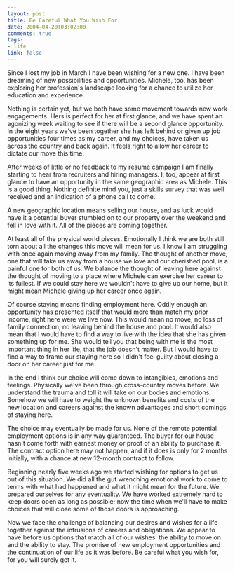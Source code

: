 ```yaml
--- 
layout: post
title: Be Careful What You Wish For
date: 2004-04-20T03:02:00
comments: true
tags:
- life
link: false
---
```

Since I lost my job in March I have been wishing for a new one. I have been dreaming of new possibilities and opportunities. Michele, too, has been exploring her profession's landscape looking for a chance to utilize her education and experience.

Nothing is certain yet, but we both have some movement towards new work engagements. Hers is perfect for her at first glance, and we have spent an agonizing week waiting to see if there will be a second glance opportunity. In the eight years we've been together she has left behind or given up job opportunities four times as my career, and my choices, have taken us across the country and back again. It feels right to allow her career to dictate our move this time.

After weeks of little or no feedback to my resume campaign I am finally starting to hear from recruiters and hiring managers. I, too, appear at first glance to have an opportunity in the same geographic area as Michele. This is a good thing. Nothing definite mind you, just a skills survey that was well received and an indication of a phone call to come.

A new geographic location means selling our house, and as luck would have it a potential buyer stumbled on to our property over the weekend and fell in love with it. All of the pieces are coming together.

At least all of the physical world pieces. Emotionally I think we are both still torn about all the changes this move will mean for us. I know I am struggling with once again moving away from my family. The thought of another move, one that will take us away from a house we love and our cherished pool, is a painful one for both of us. We balance the thought of leaving here against the thought of moving to a place where Michele can exercise her career to its fullest. If we could stay here we wouldn't have to give up our home, but it might mean Michele giving up her career once again.

Of course staying means finding employment here. Oddly enough an opportunity has presented itself that would more than match my prior income, right here were we live now. This would mean no move, no loss of family connection, no leaving behind the house and pool. It would also mean that I would have to find a way to live with the idea that she has given something up for me. She would tell you that being with me is the most important thing in her life, that the job doesn't matter. But I would have to find a way to frame our staying here so I didn't feel guilty about closing a door on her career just for me.

In the end I think our choice will come down to intangibles, emotions and feelings. Physically we've been through cross-country moves before. We understand the trauma and toll it will take on our bodies and emotions. Somehow we will have to weight the unknown benefits and costs of the new location and careers against the known advantages and short comings of staying here.

The choice may eventually be made for us. None of the remote potential employment options is in any way guaranteed. The buyer for our house hasn't come forth with earnest money or proof of an ability to purchase it. The contract option here may not happen, and if it does is only for 2 months initially, with a chance at new 12-month contract to follow.

Beginning nearly five weeks ago we started wishing for options to get us out of this situation. We did all the gut wrenching emotional work to come to terms with what had happened and what it might mean for the future. We prepared ourselves for any eventuality. We have worked extremely hard to keep doors open as long as possible; now the time when we'll have to make choices that will close some of those doors is approaching.

Now we face the challenge of balancing our desires and wishes for a life together against the intrusions of careers and obligations. We appear to have before us options that match all of our wishes: the ability to move on and the ability to stay. The promise of new employment opportunities and the continuation of our life as it was before. Be careful what you wish for, for you will surely get it.
